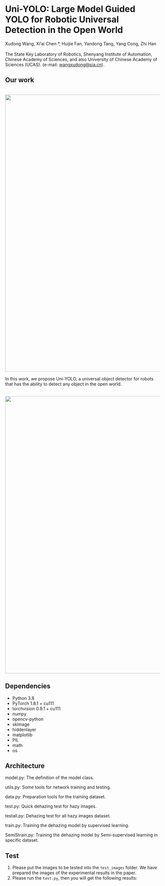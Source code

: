 # Uni-YOLO: Large Model Guided YOLO for Robotic Universal Detection in the Open World
Xudong Wang, Xi’ai Chen *, Huijie Fan, Yandong Tang, Yang Cong, Zhi Han <br />
 <br />
The State Key Laboratory of Robotics, Shenyang Institute of Automation, Chinese Academy of Sciences, and also University of Chinese Academy of Sciences (UCAS). (e-mail: wangxudong@sia.cn).
## Our work 

<p float="left">
  &emsp;&emsp; <img src="./f2.png" width="900" />
</p>

In this work, we propose Uni-YOLO, a universal object detector for robots that has the ability to detect any object in the open world.

<p float="left">
  &emsp;&emsp; <img src="./f7.png" width="900" />
</p>

## Dependencies
* Python 3.8
* PyTorch 1.8.1 + cu111
* torchvision 0.9.1 + cu111
* numpy
* opencv-python
* skimage
* hiddenlayer
* matplotlib
* PIL
* math
* os
## Architecture
model.py: The definition of the model class.

utils.py: Some tools for network training and testing.

data.py: Preparation tools for the training dataset.

test.py: Quick dehazing test for hazy images.

testall.py: Dehazing test for all hazy images dataset.

train.py: Training the dehazing model by supervised learning.

SemiStrain.py: Training the dehazing model by Semi-supervised learning in specific dataset.


## Test
1. Please put the images to be tested into the ``test_images`` folder. We have prepared the images of the experimental results in the paper.
2. Please run the ``test.py``, then you will get the following results:

